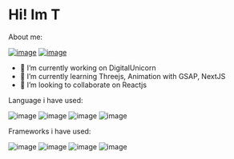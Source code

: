 # Hi! Im T

About me:

[![image](https://img.shields.io/badge/LinkedIn-0077B5?style=for-the-badge&logo=linkedin&logoColor=white)](https://www.linkedin.com/in/l%C6%B0%C6%A1ng-q%C3%BAy-t%C3%A2n-91833719a/) [![image](https://img.shields.io/badge/Facebook-1877F2?style=for-the-badge&logo=facebook&logoColor=white)](https://www.facebook.com/luongquytan1999)

- 🔭 I’m currently working on DigitalUnicorn
- 🌱 I’m currently learning Threejs, Animation with GSAP, NextJS 
- 👯 I’m looking to collaborate on Reactjs

Language i have used:

![image](https://img.shields.io/badge/HTML5-E34F26?style=for-the-badge&logo=html5&logoColor=white)
![image](https://img.shields.io/badge/CSS3-1572B6?style=for-the-badge&logo=css3&logoColor=white)
![image](https://img.shields.io/badge/JavaScript-323330?style=for-the-badge&logo=javascript&logoColor=F7DF1E)
![image](https://img.shields.io/badge/TypeScript-007ACC?style=for-the-badge&logo=typescript&logoColor=white) 

Frameworks i have used:

![image](https://img.shields.io/badge/React-20232A?style=for-the-badge&logo=react&logoColor=61DAFB)
![image](https://img.shields.io/badge/Redux-593D88?style=for-the-badge&logo=redux&logoColor=white)
![image](https://img.shields.io/badge/Ant%20Design-1890FF?style=for-the-badge&logo=antdesign&logoColor=white)
![image](https://img.shields.io/badge/React-20232A?style=for-the-badge&logo=react&logoColor=61DAFB)

<!-- 
 - 🤔 I’m looking for help with 
- 💬 Ask me about ...
- 📫 How to reach me: ...
- 😄 Pronouns: ...
- ⚡ Fun fact: ...
-->
